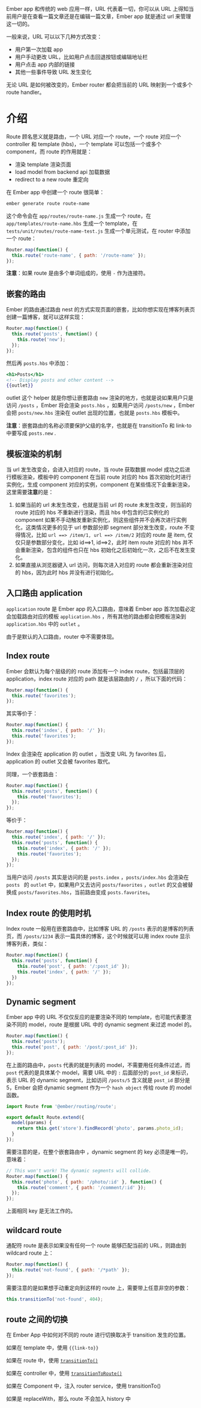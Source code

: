 Ember app 和传统的 web 应用一样，URL 代表着一切，你可以从 URL 上得知当前用户是在查看一篇文章还是在编辑一篇文章，Ember app 就是通过 url 来管理这一切的。

一般来说，URL 可以以下几种方式改变：

- 用户第一次加载 app
- 用户手动更改 URL，比如用户点击回退按钮或编辑地址栏
- 用户点击 app 内部的链接
- 其他一些事件导致 URL 发生变化

无论 URL 是如何被改变的，Ember router 都会把当前的 URL 映射到一个或多个 route handler。

# 介绍

Route 顾名思义就是路由，一个 URL 对应一个 route，一个 route 对应一个 controller 和 template (hbs)，一个 template 可以包括一个或多个 component，而 route 的作用就是：

- 渲染 template 渲染页面
- load model from backend api 加载数据
- redirect to a new route 重定向

在 Ember app 中创建一个 route 很简单：

```bash
ember generate route route-name
```

这个命令会在 `app/routes/route-name.js` 生成一个 route，在 `app/templates/route-name.hbs` 生成一个 template，在 `tests/unit/routes/route-name-test.js` 生成一个单元测试，在 router 中添加一个 route：

```js
Router.map(function() {
  this.route('route-name', { path: '/route-name' });
});
```

**注意**：如果 route 是由多个单词组成的，使用 `-` 作为连接符。 

## 嵌套的路由

Ember 的路由通过路由 nest 的方式实现页面的嵌套，比如你想实现在博客列表页创建一篇博客，就可以这样实现：

```javascript
Router.map(function() {
  this.route('posts', function() {
    this.route('new');
  });
});
```

然后再  `posts.hbs` 中添加：

```hbs
<h1>Posts</h1>
<!-- Display posts and other content -->
{{outlet}}
```

outlet 这个 helper 就是你想让嵌套路由 `new` 渲染的地方，也就是说如果用户只是访问 `/posts`  ，Ember 将会渲染 `posts.hbs` ，如果用户访问 `/posts/new` ，Ember 会把 `posts/new.hbs` 渲染在 outlet 出现的位置，也就是  `posts.hbs`  模板中。

**注意**：嵌套路由的名称必须要保护父级的名字，也就是在 transitionTo 和 link-to 中要写成 `posts.new` .



## 模板渲染的机制

当 url 发生改变会，会进入对应的 route，当 route 获取数据 model 成功之后进行模板渲染，模板中的 component 在当前 route 对应的 hbs 首次初始化时进行实例化，生成 component 对应的实例，component 在某些情况下会重新渲染，这里需要**注意**的是：

1. 如果当前的 url 未发生改变，也就是当前 url 的 route 未发生改变，则当前的 route 对应的 hbs 不重新进行渲染，而且 hbs 中包含的已实例化的 component 如果不手动触发重新实例化，则这些组件并不会再次进行实例化，这类情况更多的见于 url 参数部分即 segment 部分发生改变，route 不变得情况，比如 `url ==> /item/1, url ==> /item/2` 对应的 route 是 item, 仅仅只是参数部分变化，比如 id==>1, id==>2，此时 item route 对应的 hbs 并不会重新渲染，包含的组件也只在 hbs 初始化之后初始化一次，之后不在发生变化。
2. 如果直接从浏览器键入 url 访问，则每次进入对应的 route 都会重新渲染对应的 hbs，因为此时 hbs 并没有进行初始化。

## 入口路由 application

`application` route 是 Ember app 的入口路由，意味着 Ember app 首次加载必定会加载路由对应的模板 `application.hbs` ，所有其他的路由都会把模板渲染到 `application.hbs` 中的 `outlet` 。

由于是默认的入口路由，router 中不需要体现。

## Index route

Ember 会默认为每个层级的的 route 添加有一个 index route，包括最顶层的 application，index route 对应的 path 就是该层路由的 `/` ，所以下面的代码：

```javascript
Router.map(function() {
  this.route('favorites');
});
```

其实等价于：

```javascript
Router.map(function() {
  this.route('index', { path: '/' });
  this.route('favorites');
});
```

Index 会渲染在 application 的 outlet ，当改变 URL 为 favorites 后，application 的 outlet 又会被 favorites 取代。

同理，一个嵌套路由：

```javascript
Router.map(function() {
  this.route('posts', function() {
    this.route('favorites');
  });
});
```

等价于：

```javascript
Router.map(function() {
  this.route('index', { path: '/' });
  this.route('posts', function() {
    this.route('index', { path: '/' });
    this.route('favorites');
  });
});
```

当用户访问 `/posts`  其实是访问的是 `posts.index` ，`posts/index.hbs` 会渲染在 `posts ` 的 `outlet` 中，如果用户又去访问 `posts/favorites` ，`outlet` 的又会被替换成 `posts/favorites.hbs`，当前路由变成 `posts.favorites`。

## Index route 的使用时机

Index route 一般用在嵌套路由中，比如博客 URL 的 `/posts` 表示的是博客的列表页，而 `/posts/1234` 表示一篇具体的博客，这个时候就可以用 index route 显示博客列表，类似：

```javascript
Router.map(function() {
  this.route('posts', function() {
    this.route('post', { path: '/:post_id' });
    this.route('index', { path: '/' });
  })
});
```

## Dynamic segment

Ember app 中的 URL 不仅仅反应的是要渲染不同的 template，也可能代表要渲染不同的 model，route 是根据 URL 中的 dynamic segment 来过滤 model 的。

```javascript
Router.map(function() {
  this.route('posts');
  this.route('post', { path: '/post/:post_id' });
});
```

在上面的路由中，`posts` 代表的就是列表的 model，不需要用任何条件过滤，而 `post` 代表的是具体某个 model，需要 URL 中的 `:` 后面部分的 `post_id` 来标识，表示 URL 的 dynamic segment，比如访问 `/posts/5` 含义就是 `post_id` 部分是 5，Ember 会把 dynamic segment 作为一个 `hash object` 传给 route 的 model 函数。

```javascript
import Route from '@ember/routing/route';

export default Route.extend({
  model(params) {
    return this.get('store').findRecord('photo', params.photo_id);
  }
});
```

需要注意的是，在整个嵌套路由中 ，dynamic segment 的 key 必须是唯一的，意味着：

```javascript
// This won't work! The dynamic segments will collide.
Router.map(function() {
  this.route('photo', { path: '/photo/:id' }, function() {
    this.route('comment', { path: '/comment/:id' });
  });
});
```

上面相同 key 是无法工作的。

## wildcard route

通配符 route 是表示如果没有任何一个 route 能够匹配当前的 URL，则路由到 wildcard route 上：

```javascript
Router.map(function() {
  this.route('not-found', { path: '/*path' });
});
```

需要注意的是如果想手动重定向到这样的 route 上，需要带上任意非空的参数：

```javascript
this.transitionTo('not-found', 404);
```

## route 之间的切换

在 Ember App 中如何对不同的 route 进行切换取决于 transition 发生的位置。

如果在 template 中，使用 `{{link-to}}`

如果在 route 中，使用  [`transitionTo()`](https://emberjs.com/api/ember/release/classes/Route/methods/transitionTo?anchor=transitionTo)

如果在 controller 中，使用 [`transitionToRoute()`](https://emberjs.com/api/ember/release/classes/Controller/methods/transitionToRoute?anchor=transitionToRoute)

如果在 Component 中，注入 router service，使用 transitionTo()

如果是 replaceWith，那么 route 不会加入 history 中

